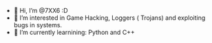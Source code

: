 - 👋 Hi, I’m @7XX6 :D
- 👀 I’m interested in Game Hacking, Loggers ( Trojans) and exploiting bugs in systems.
- 🌱 I’m currently learnining: Python and C++
